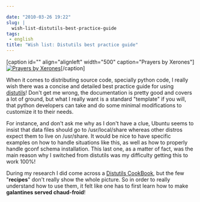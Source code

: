 ```yaml
---

date: "2010-03-26 19:22"
slug: |
  wish-list-distutils-best-practice-guide
tags:
 - english
title: "Wish list: Distutils best practice guide"
---
```


\[caption id="" align="alignleft" width="500" caption="Prayers by
Xerones"\][![Prayers by
Xerones](http://farm1.static.flickr.com/15/19717875_99fde3f6db_d.jpg)](http://www.flickr.com/photos/xerones/19717875/)\[/caption\]

When it comes to distributing source code, specially python code, I
really wish there was a concise and detailed best practice guide for
using [distutils](http://docs.python.org/distutils/)! Don't get me
wrong, the documentation is pretty good and covers a lot of ground, but
what I really want is a standard "template" if you will, that python
developers can take and do some minimal modifications to customize it to
their needs.

For instance, and don't ask me why as I don't have a clue, Ubuntu seems
to insist that data files should go to /usr/local/share whereas other
distros expect them to live on /usr/share. It would be nice to have
specific examples on how to handle situations like this, as well as how
to properly handle gconf schema installation. This last one, as a matter
of fact, was the main reason why I switched from distutils was my
difficulty getting this to work 100%!

During my research I did come across a [Distutils
CookBook](http://wiki.python.org/moin/Distutils/Cookbook), but the few
"**recipes**\" don't really show the whole picture. So in order to
really understand how to use them, it felt like one has to first learn
how to make **galantines served chaud-froid**!
